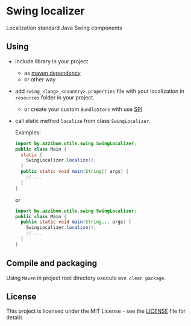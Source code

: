 # Swing localizer
Localization standard Java Swing components

## Using

  - include library in your project
    - as [maven dependency](https://github.com/azzibom/swing-localizer/packages)
    - or other way
  - add ```swing_<lang>_<country>.properties``` file with your localization in ```resources``` folder in your project.
    - or create your custom ```BundleStore``` with use [SPI](https://en.wikipedia.org/wiki/Service_provider_interface)
  - call static method ```localize``` from class ```SwingLocalizer```.
  
    Examples: 
    ```java
    import by.azzibom.utils.swing.SwingLocalizer;
    public class Main {
      static {
        SwingLocalizer.localize();
      }
      public static void main(String[] args) {
        // ...
      }
    }
    ```
    or
    ```java
    import by.azzibom.utils.swing.SwingLocalizer;
    public class Main {
      public static void main(String... args) {
        SwingLocalizer.localize();
        // ...
      }
    }
    ```

## Compile and packaging

  Using ```Maven```
    in project root directory
    execute ```mvn clean package```.

## License
This project is licensed under the MIT License - see the [LICENSE](LICENSE) file for details
